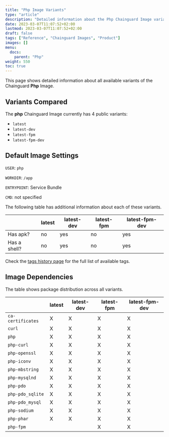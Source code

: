 ```yaml
---
title: "Php Image Variants"
type: "article"
description: "Detailed information about the Php Chainguard Image variants"
date: 2023-03-07T11:07:52+02:00
lastmod: 2023-03-07T11:07:52+02:00
draft: false
tags: ["Reference", "Chainguard Images", "Product"]
images: []
menu:
  docs:
    parent: "Php"
weight: 550
toc: true
---
```


This page shows detailed information about all available variants of the Chainguard **Php** Image.

## Variants Compared
The **php** Chainguard Image currently has 4 public variants: 

- `latest`
- `latest-dev`
- `latest-fpm`
- `latest-fpm-dev`

## Default Image Settings
`USER`:		`php`

`WORKDIR`:	`/app`

`ENTRYPOINT`:	Service Bundle

`CMD`:		not specified

The following table has additional information about each of these variants.

|              | latest | latest-dev | latest-fpm | latest-fpm-dev |
|--------------|--------|------------|------------|----------------|
| Has apk?     | no     | yes        | no         | yes            |
| Has a shell? | no     | yes        | no         | yes            |

Check the [tags history page](/chainguard/chainguard-images/reference/php/tags_history/) for the full list of available tags.
## Image Dependencies
The table shows package distribution across all variants.

|                   | latest | latest-dev | latest-fpm | latest-fpm-dev |
|-------------------|--------|------------|------------|----------------|
| `ca-certificates` | X      | X          | X          | X              |
| `curl`            | X      | X          | X          | X              |
| `php`             | X      | X          | X          | X              |
| `php-curl`        | X      | X          | X          | X              |
| `php-openssl`     | X      | X          | X          | X              |
| `php-iconv`       | X      | X          | X          | X              |
| `php-mbstring`    | X      | X          | X          | X              |
| `php-mysqlnd`     | X      | X          | X          | X              |
| `php-pdo`         | X      | X          | X          | X              |
| `php-pdo_sqlite`  | X      | X          | X          | X              |
| `php-pdo_mysql`   | X      | X          | X          | X              |
| `php-sodium`      | X      | X          | X          | X              |
| `php-phar`        | X      | X          | X          | X              |
| `php-fpm`         |        |            | X          | X              |
